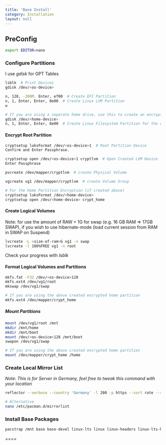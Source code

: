 ```yaml
---
title: 'Base Install'
category: Installation
layout: null
---
```


## PreConfig

```bash
export EDITOR=nano
```

### Configure Partitions

I use *gdisk* for GPT Tables

```bash
lsblk  # Print Devices
gdisk /dev/<os-device>

n, 128, -200M, Enter, ef00  # Create EFI Partition
n, 1, Enter, Enter, 8e00  # Create Linux LVM Partition
w

# If you are using a separate home drive, use this to create an encrypted home partition (LVM, luks added beneath)
gdisk /dev/<home-device>
n, 1, Enter, Enter, 8e00  # Create Linux Filesystem Partition for the entire driveNow copy your Backups to the Home directory (sudo recommended)
```

#### Encrypt Root Partition

```bash
cryptsetup luksFormat /dev/<os-device>1  # Root Partition Device
Confirm and Enter Passphrase.

cryptsetup open /dev/<os-device>1 cryptlvm  # Open Created LVM Device
Enter Passphrase

pvcreate /dev/mapper/cryptlvm  # create Physical Volume

vgcreate vg1 /dev/mapper/cryptlvm  # create Volume Group

# For the Home Partition Encryption (if created above)
cryptsetup luksFormat /dev/<home-device>
cryptsetup open /dev/<home-device> crypt_home
```

#### Create Logical Volumes

Note: for *<size-of-ram>* use the amount of RAW + 1G for swap (e.g. 16 GB RAM => 17GB SWAP), if you wish to use hibernate-mode (load current session from RAM in SWAP on Suspend)

```bash
lvcreate -L <size-of-ram>G vg1 -n swap
lvcreate -l 100%FREE vg1 -n root
```

Check your progress with *lsblk*

#### Format Logical Volumes and Partitions

```bash
mkfs.fat -F32 /dev/<os-device>128
mkfs.ext4 /dev/vg1/root
mkswap /dev/vg1/swap

# If you are using the above created encrypted home partition
mkfs.ext4 /dev/mapper/crypt_home
```

##### Mount Partitions

```bash
mount /dev/vg1/root /mnt
mkdir /mnt/home
mkdir /mnt/boot
mount /dev/<os-device>128 /mnt/boot
swapon /dev/vg1/swap

# If you are using the above created encrypted home partition
mount /dev/mapper/crypt_home /home
```

### Create Local Mirror List

*Note: This is for Server in Germany, feel free to tweak this command with your location*

```bash
reflector --verbose --country 'Germany' -l 200 -p https --sort rate --save /etc/pacman.d/mirrorlist

# Alternative
nano /etc/pacman.d/mirrorlist
```

### Install Base Packages

```bash
pacstrap /mnt base base-devel linux-lts linux linux-headers linux-lts-headers  linux-firmware nano dhcpcd lvm2 reflector git  
```

====